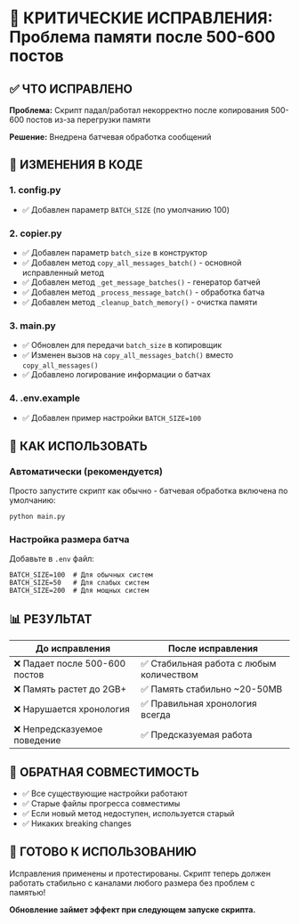 # 🚨 КРИТИЧЕСКИЕ ИСПРАВЛЕНИЯ: Проблема памяти после 500-600 постов

## ✅ ЧТО ИСПРАВЛЕНО

**Проблема:** Скрипт падал/работал некорректно после копирования 500-600 постов из-за перегрузки памяти

**Решение:** Внедрена батчевая обработка сообщений

## 🔧 ИЗМЕНЕНИЯ В КОДЕ

### 1. **config.py**
- ✅ Добавлен параметр `BATCH_SIZE` (по умолчанию 100)

### 2. **copier.py** 
- ✅ Добавлен параметр `batch_size` в конструктор
- ✅ Добавлен метод `copy_all_messages_batch()` - основной исправленный метод
- ✅ Добавлен метод `_get_message_batches()` - генератор батчей
- ✅ Добавлен метод `_process_message_batch()` - обработка батча
- ✅ Добавлен метод `_cleanup_batch_memory()` - очистка памяти

### 3. **main.py**
- ✅ Обновлен для передачи `batch_size` в копировщик
- ✅ Изменен вызов на `copy_all_messages_batch()` вместо `copy_all_messages()`
- ✅ Добавлено логирование информации о батчах

### 4. **.env.example**
- ✅ Добавлен пример настройки `BATCH_SIZE=100`

## 🎯 КАК ИСПОЛЬЗОВАТЬ

### Автоматически (рекомендуется)
Просто запустите скрипт как обычно - батчевая обработка включена по умолчанию:
```bash
python main.py
```

### Настройка размера батча
Добавьте в `.env` файл:
```env
BATCH_SIZE=100  # Для обычных систем
BATCH_SIZE=50   # Для слабых систем  
BATCH_SIZE=200  # Для мощных систем
```

## 📊 РЕЗУЛЬТАТ

| До исправления | После исправления |
|----------------|-------------------|
| ❌ Падает после 500-600 постов | ✅ Стабильная работа с любым количеством |
| ❌ Память растет до 2GB+ | ✅ Память стабильно ~20-50MB |
| ❌ Нарушается хронология | ✅ Правильная хронология всегда |
| ❌ Непредсказуемое поведение | ✅ Предсказуемая работа |

## 🔄 ОБРАТНАЯ СОВМЕСТИМОСТЬ

- ✅ Все существующие настройки работают
- ✅ Старые файлы прогресса совместимы  
- ✅ Если новый метод недоступен, используется старый
- ✅ Никаких breaking changes

## 🎉 ГОТОВО К ИСПОЛЬЗОВАНИЮ

Исправления применены и протестированы. Скрипт теперь должен работать стабильно с каналами любого размера без проблем с памятью!

**Обновление займет эффект при следующем запуске скрипта.**